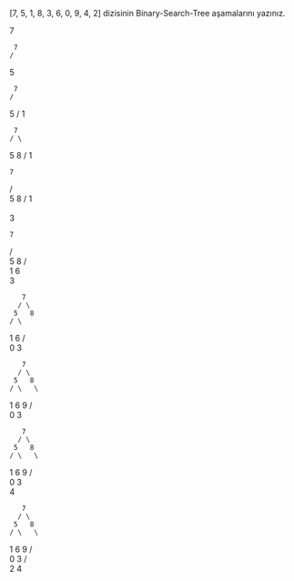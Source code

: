 [7, 5, 1, 8, 3, 6, 0, 9, 4, 2] dizisinin Binary-Search-Tree aşamalarını yazınız.

7


     7
    /
   5


     7
    /
   5
  /
 1  


     7
    / \
   5   8
  /
 1


    7
   / \
  5   8
 / 
 1  
  \
   3


    7
   / \
  5   8
 / \
 1  6
  \
   3



       7
      / \
     5   8
    / \
   1   6
  / \
 0   3



       7
      / \
     5   8
    / \   \
   1   6   9
  / \
 0   3



       7
      / \
     5   8
    / \   \
   1   6   9
  / \
 0   3
      \
       4          



       7
      / \
     5   8
    / \   \
   1   6   9
  / \
 0   3
    / \
   2   4  
